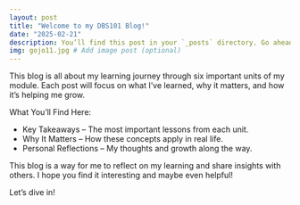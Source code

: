 ```yaml
---
layout: post
title: "Welcome to my DBS101 Blog!"
date: "2025-02-21"
description: You’ll find this post in your `_posts` directory. Go ahead and edit it and re-build the site to see your changes. # Add post description (optional)
img: gojo11.jpg # Add image post (optional)
---
```

This blog is all about my learning journey through six important units of my module. Each post will focus on what I’ve learned, why it matters, and how it’s helping me grow.

What You’ll Find Here:
* Key Takeaways – The most important lessons from each unit.
* Why It Matters – How these concepts apply in real life.
* Personal Reflections – My thoughts and growth along the way.

This blog is a way for me to reflect on my learning and share insights with others. I hope you find it interesting and maybe even helpful!

Let’s dive in!